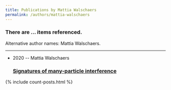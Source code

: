 ```yaml
---
title: Publications by Mattia Walschaers
permalink: /authors/mattia-walschaers
---
```


<h3 id="number-posts">There are ... items referenced.</h3>
<p id='info-authors'>Alternative author names: Mattia Walschaers.</p>
<hr />
<ul class="post-list">
<li><span class='post-meta'>2020 -- Mattia Walschaers</span><h3><a class='post-link' href="{{ site.baseurl }}/signatures-of-many-particle-interference">Signatures of many-particle interference</a></h3></li>

</ul>
{% include count-posts.html %}
